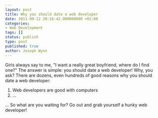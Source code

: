 ```yaml
---
layout: post
title: Why you should date a web developer
date: 2011-09-12 20:16:42.000000000 +01:00
categories:
- Web Development
tags: []
status: publish
type: post
published: true
author: Joseph Wynn
---
```


Girls always say to me, "I want a really great boyfriend, where do I find one?" The answer is simple: you should date a web developer! Why, you ask? There are dozens, even hundreds of good reasons why you should date a web developer:

1.  Web developers are good with computers
2.  ...

... So what are you waiting for? Go out and grab yourself a hunky web developer!